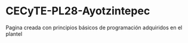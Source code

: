 # CECyTE-PL28-Ayotzintepec
Pagina creada con principios básicos de programación adquiridos en el plantel
